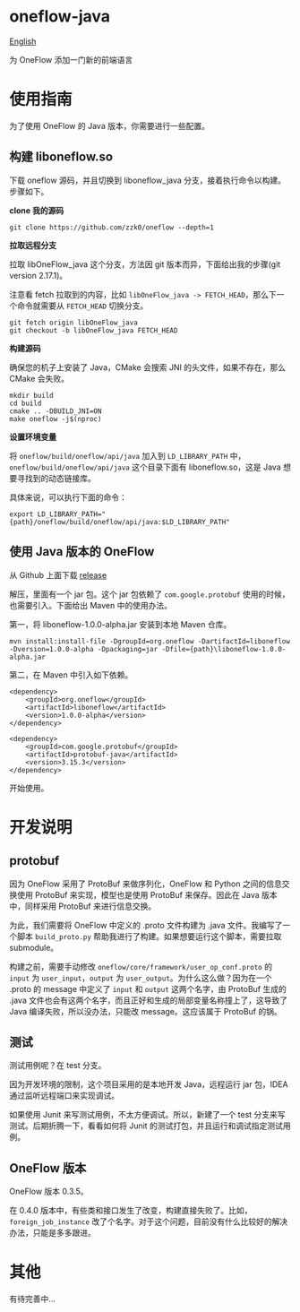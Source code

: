 # oneflow-java

[English](README.md)

为 OneFlow 添加一门新的前端语言

# 使用指南

为了使用 OneFlow 的 Java 版本，你需要进行一些配置。

## 构建 liboneflow.so

下载 oneflow 源码，并且切换到 liboneflow_java 分支，接着执行命令以构建。步骤如下。

**clone 我的源码**

```
git clone https://github.com/zzk0/oneflow --depth=1
```

**拉取远程分支**

拉取 libOneFlow_java 这个分支，方法因 git 版本而异，下面给出我的步骤(git version 2.17.1)。

注意看 fetch 拉取到的内容，比如 `libOneFlow_java -> FETCH_HEAD`，那么下一个命令就需要从 `FETCH_HEAD` 切换分支。

```
git fetch origin libOneFlow_java
git checkout -b libOneFlow_java FETCH_HEAD
```

**构建源码**

确保您的机子上安装了 Java，CMake 会搜索 JNI 的头文件，如果不存在，那么 CMake 会失败。

```
mkdir build
cd build
cmake .. -DBUILD_JNI=ON
make oneflow -j$(nproc)
```

**设置环境变量**

将 `oneflow/build/oneflow/api/java` 加入到 `LD_LIBRARY_PATH` 中，`oneflow/build/oneflow/api/java` 这个目录下面有 liboneflow.so，这是 Java 想要寻找到的动态链接库。

具体来说，可以执行下面的命令：

```
export LD_LIBRARY_PATH="{path}/oneflow/build/oneflow/api/java:$LD_LIBRARY_PATH"
```

## 使用 Java 版本的 OneFlow

从 Github 上面下载 [release](https://github.com/zzk0/oneflow-java/releases/download/v1.0.0-alpha/liboneflow-1.0.0-alpha.zip)

解压，里面有一个 jar 包。这个 jar 包依赖了 `com.google.protobuf` 使用的时候，也需要引入。下面给出 Maven 中的使用办法。

第一，将 liboneflow-1.0.0-alpha.jar 安装到本地 Maven 仓库。

```
mvn install:install-file -DgroupId=org.oneflow -DartifactId=liboneflow -Dversion=1.0.0-alpha -Dpackaging=jar -Dfile={path}\liboneflow-1.0.0-alpha.jar
```

第二，在 Maven 中引入如下依赖。

```
<dependency>
    <groupId>org.oneflow</groupId>
    <artifactId>liboneflow</artifactId>
    <version>1.0.0-alpha</version>
</dependency>

<dependency>
    <groupId>com.google.protobuf</groupId>
    <artifactId>protobuf-java</artifactId>
    <version>3.15.3</version>
</dependency>
```

开始使用。

# 开发说明

## protobuf

因为 OneFlow 采用了 ProtoBuf 来做序列化，OneFlow 和 Python 之间的信息交换使用 ProtoBuf 来实现，模型也是使用 ProtoBuf 来保存。因此在 Java 版本中，同样采用 ProtoBuf 来进行信息交换。

为此，我们需要将 OneFlow 中定义的 .proto 文件构建为 .java 文件。我编写了一个脚本 `build_proto.py` 帮助我进行了构建。如果想要运行这个脚本，需要拉取 submodule。

构建之前，需要手动修改 `oneflow/core/framework/user_op_conf.proto` 的 `input` 为 `user_input`，`output` 为 `user_output`。为什么这么做？因为在一个 .proto 的 message 中定义了 `input` 和 `output` 这两个名字，由 ProtoBuf 生成的 .java 文件也会有这两个名字，而且正好和生成的局部变量名称撞上了，这导致了 Java 编译失败，所以没办法，只能改 message。这应该属于 ProtoBuf 的锅。

## 测试

测试用例呢？在 test 分支。

因为开发环境的限制，这个项目采用的是本地开发 Java，远程运行 jar 包，IDEA 通过监听远程端口来实现调试。

如果使用 Junit 来写测试用例，不太方便调试。所以，新建了一个 test 分支来写测试。后期折腾一下，看看如何将 Junit 的测试打包，并且运行和调试指定测试用例。

## OneFlow 版本

OneFlow 版本 0.3.5。

在 0.4.0 版本中，有些类和接口发生了改变，构建直接失败了。比如，`foreign_job_instance` 改了个名字。对于这个问题，目前没有什么比较好的解决办法，只能是多多跟进。

# 其他

有待完善中...
